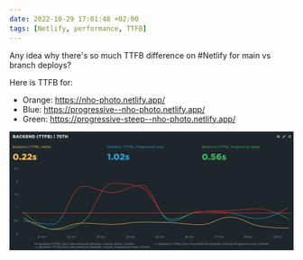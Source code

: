 ```yaml
---
date: 2022-10-29 17:01:48 +02:00
tags: [Netlify, performance, TTFB]
---
```


Any idea why there's so much TTFB difference on #Netlify for main vs branch deploys?

Here is TTFB for:
- Orange: https://nho-photo.netlify.app/
- Blue: https://progressive--nho-photo.netlify.app/
- Green: https://progressive-steep--nho-photo.netlify.app/

![Branches TTFB is always higher than for the main branch](netlify-speedcurve-ttfb-main-branch.jpg)
